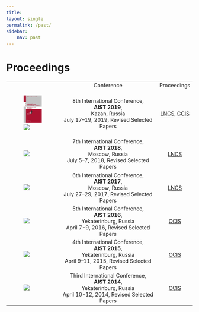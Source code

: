 ```yaml
---
title: 
layout: single
permalink: /past/
sidebar: 
    nav: past 
---
```


# Proceedings

<center>
<table style="width: 100%">
    <tbody>
        <tr>
            <td style="width: 30%;"></td>
            <td style="width: 60%;"><center>Conference</center></td>
            <td><center>Proceedings</center></td>
        </tr>
        <tr>
            <td style="width: 30%;">
                <figure>
                    <img src="/assets/images/978-3-030-37334-4.jpg"> <img src="https://media.springernature.com/w306/springer-static/cover-hires/book/978-3-030-39575-9">
                </figure>
            </td>
            <td style="width: 60%;"><center>8th International Conference,<br><b>AIST 2019</b>,<br>Kazan, Russia<br>July 17–19, 2019, Revised Selected Papers</center></td>
            <td><center><a href="https://link.springer.com/book/10.1007/978-3-030-37334-4">LNCS</a>, <a href="https://link.springer.com/book/10.1007/978-3-030-39575-9">CCIS</a></center></td>
        </tr>
        <tr>
            <td style="width: 30%;">
                <figure>
                    <img src="https://media.springernature.com/w306/springer-static/cover-hires/book/978-3-030-11027-7">
                </figure>
            </td>
            <td style="width: 60%;"><center>7th International Conference,<br><b>AIST 2018</b>,<br>Moscow, Russia<br>July 5–7, 2018, Revised Selected Papers</center></td>
            <td><center><a href="https://link.springer.com/book/10.1007/978-3-030-11027-7">LNCS</a></center></td>
        </tr>
        <tr>
            <td style="width: 30%;">
                <figure>
                    <img src="https://media.springernature.com/w306/springer-static/cover-hires/book/978-3-319-73013-4">
                </figure>
            </td>
            <td style="width: 60%;"><center>6th International Conference,<br><b>AIST 2017</b>,<br>Moscow, Russia<br>July 27–29, 2017, Revised Selected Papers</center></td>
            <td><center><a href="https://link.springer.com/book/10.1007/978-3-319-73013-4">LNCS</a></center></td>
        </tr>
        <tr>
            <td>
                <figure>
                    <img src="https://media.springernature.com/w306/springer-static/cover-hires/book/978-3-319-52920-2">
                </figure>
            </td>
            <td><center>5th International Conference,<br><b>AIST 2016</b>,<br>Yekaterinburg, Russia<br>April 7-9, 2016, Revised Selected Papers</center></td>
            <td><center><a href="https://link.springer.com/book/10.1007/978-3-319-52920-2">CCIS</a></center></td>
        </tr>
        <tr>
          <td>
            <figure>
                <img src="https://media.springernature.com/w306/springer-static/cover-hires/book/978-3-319-26123-2">
            </figure>
          </td>
          <td><center>4th International Conference,<br><b>AIST 2015</b>,<br>Yekaterinburg, Russia<br>April 9–11, 2015, Revised Selected Papers</center></td>
          <td><center><a href="https://link.springer.com/book/10.1007/978-3-319-26123-2">CCIS</a></center></td>
        </tr>
        <tr>
            <td>
              <figure>
                  <img src="https://media.springernature.com/w306/springer-static/cover-hires/book/978-3-319-12580-0">
               </figure>
            </td>
            <td><center>Third International Conference,<br><b>AIST 2014</b>,<br>Yekaterinburg, Russia<br>April 10-12, 2014, Revised Selected Papers</center></td>
            <td><center><a href="https://link.springer.com/book/10.1007/978-3-319-12580-0">CCIS</a></center></td>
        </tr>         
</tbody>
</table>
</center>
